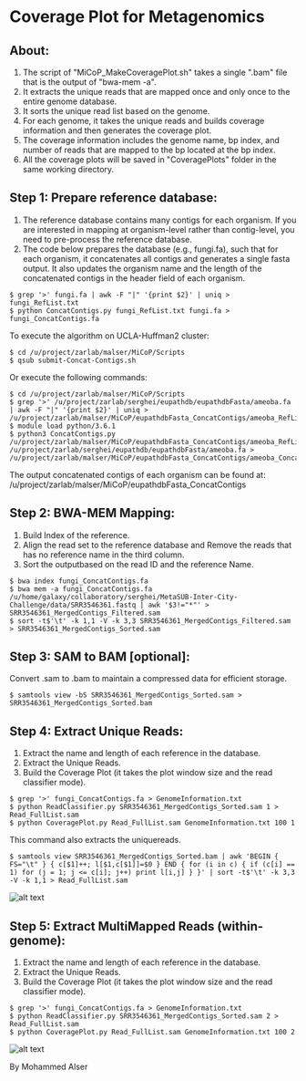 # Coverage Plot for Metagenomics

## About:
1. The script of "MiCoP_MakeCoveragePlot.sh" takes a single ".bam" file that is the output of "bwa-mem -a".
2. It extracts the unique reads that are mapped once and only once to the entire genome database.
3. It sorts the unique read list based on the genome.
4. For each genome, it takes the unique reads and builds coverage information and then generates the coverage plot.
5. The coverage information includes the genome name, bp index, and number of reads that are mapped to the bp located at the bp index.
6. All the coverage plots will be saved in "CoveragePlots" folder in the same working directory.

## Step 1: Prepare reference database:
1. The reference database contains many contigs for each organism. If you are interested in mapping at organism-level rather than contig-level, you need to pre-process the reference database.
2. The code below prepares the database (e.g., fungi.fa), such that for each organism, it concatenates all contigs and generates a single fasta output. It also updates the organism name and the length of the concatenated contigs in the header field of each organism. 
```
$ grep '>' fungi.fa | awk -F "|" '{print $2}' | uniq > fungi_RefList.txt
$ python ConcatContigs.py fungi_RefList.txt fungi.fa > fungi_ConcatContigs.fa
```
To execute the algorithm on UCLA-Huffman2 cluster:
```
$ cd /u/project/zarlab/malser/MiCoP/Scripts
$ qsub submit-Concat-Contigs.sh
```
Or execute the following commands:
```
$ cd /u/project/zarlab/malser/MiCoP/Scripts
$ grep '>' /u/project/zarlab/serghei/eupathdb/eupathdbFasta/ameoba.fa | awk -F "|" '{print $2}' | uniq > /u/project/zarlab/malser/MiCoP/eupathdbFasta_ConcatContigs/ameoba_RefList.txt
$ module load python/3.6.1
$ python3 ConcatContigs.py /u/project/zarlab/malser/MiCoP/eupathdbFasta_ConcatContigs/ameoba_RefList.txt /u/project/zarlab/serghei/eupathdb/eupathdbFasta/ameoba.fa > /u/project/zarlab/malser/MiCoP/eupathdbFasta_ConcatContigs/ameoba_ConcatContigs.fa
```
The output concatenated contigs of each organism can be found at:
/u/project/zarlab/malser/MiCoP/eupathdbFasta_ConcatContigs

## Step 2: BWA-MEM Mapping:
1. Build Index of the reference.
2. Align the read set to the reference database and Remove the reads that has no reference name in the third column.
3. Sort the outputbased on the read ID and the reference Name.
```
$ bwa index fungi_ConcatContigs.fa
$ bwa mem -a fungi_ConcatContigs.fa /u/home/galaxy/collaboratory/serghei/MetaSUB-Inter-City-Challenge/data/SRR3546361.fastq | awk '$3!="*"' > SRR3546361_MergedContigs_Filtered.sam
$ sort -t$'\t' -k 1,1 -V -k 3,3 SRR3546361_MergedContigs_Filtered.sam > SRR3546361_MergedContigs_Sorted.sam
```
## Step 3: SAM to BAM [optional]:
Convert .sam to .bam to maintain a compressed data for efficient storage.
```
$ samtools view -bS SRR3546361_MergedContigs_Sorted.sam > SRR3546361_MergedContigs_Sorted.bam
```
## Step 4: Extract Unique Reads:
1. Extract the name and length of each reference in the database.
2. Extract the Unique Reads.
3. Build the Coverage Plot (it takes the plot window size and the read classifier mode).
```
$ grep '>' fungi_ConcatContigs.fa > GenomeInformation.txt
$ python ReadClassifier.py SRR3546361_MergedContigs_Sorted.sam 1 > Read_FullList.sam
$ python CoveragePlot.py Read_FullList.sam GenomeInformation.txt 100 1
```
This command also extracts the uniquereads.
```
$ samtools view SRR3546361_MergedContigs_Sorted.bam | awk 'BEGIN { FS="\t" } { c[$1]++; l[$1,c[$1]]=$0 } END { for (i in c) { if (c[i] == 1) for (j = 1; j <= c[i]; j++) print l[i,j] } }' | sort -t$'\t' -k 3,3 -V -k 1,1 > Read_FullList.sam
```
![alt text](https://github.com/smangul1/miCoP/blob/master/CoveragePlot/Malassezia_globosa_CBS_7966.png)

## Step 5: Extract MultiMapped Reads (within-genome):
1. Extract the name and length of each reference in the database.
2. Extract the Unique Reads.
3. Build the Coverage Plot (it takes the plot window size and the read classifier mode).
```
$ grep '>' fungi_ConcatContigs.fa > GenomeInformation.txt
$ python ReadClassifier.py SRR3546361_MergedContigs_Sorted.sam 2 > Read_FullList.sam
$ python CoveragePlot.py Read_FullList.sam GenomeInformation.txt 100 2
```
![alt text](https://github.com/smangul1/miCoP/blob/master/CoveragePlot/Malassezia_globosa_CBS_7966_MM.png)

By Mohammed Alser
